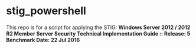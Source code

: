 # stig_powershell

This repo is for a script for applying the STIG: **Windows Server 2012 / 2012 R2 Member Server Security Technical Implementation Guide :: Release: 5 Benchmark Date: 22 Jul 2016**